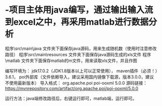 # -项目主体用java编写，通过输出输入流到excel之中，再采用matlab进行数据分析

程序\src\main\java           文件夹下面保存java源码，用来生成随机数（使用时注意修改路径）
程序\src\main\resources  文件夹下面保存java源码生成的xls文件
程序\matlab                     文件夹下面保存matlab的m文件，用来读取xls文件，并且作图

编写环境为：
jdk17.0.2（JDK1.8版本以上可以正常使用），
maven插件（必须！）3.6.1，
poi外部库（文件依赖导入，建议采用国内镜像下载源，版本3.0.0，建议不使用最新版本）
导入格式：
<dependency>
    <groupId>org.apache.poi</groupId>
    <artifactId>poi-ooxml</artifactId>
    <version>5.0.0</version>
</dependency>
源码链接：https://mvnrepository.com/artifact/org.apache.poi/poi-ooxml/5.0.0

运行方法：java端修改路径后，右键运行即可，matlab端，运行即可。
